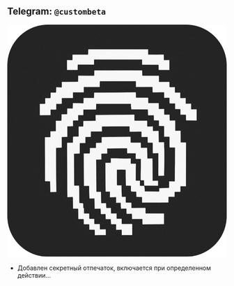 Telegram: `@custombeta`
-------------------------------------------
![GitHub Logo](https://raw.githubusercontent.com/custombeta/Fingerprint-cataloge/refs/heads/main/assets/fingerprint-logo.png)
- Добавлен секретный отпечаток, включается при определенном действии...
